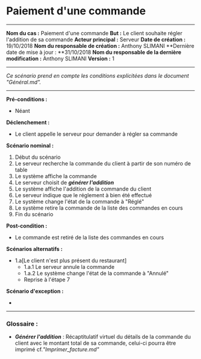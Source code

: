 # Paiement d'une commande

------

**Nom du cas :** Paiement d'une commande
**But :** Le client souhaite régler l'addition de sa commande
**Acteur principal :** Serveur
**Date de création :** 19/10/2018
**Nom du responsable de création :** Anthony SLIMANI
**Dernière date de mise à jour : **31/10/2018
**Nom du responsable de la dernière modification :** Anthony SLIMANI
**Version :** 1

------

*Ce scénario prend en compte les conditions explicitées dans le document "Général.md".*

------

**Pré-conditions :**  

- Néant

**Déclenchement :** 

- Le client appelle le serveur pour demander à régler sa commande

**Scénario nominal :**  

1. Début du scénario
2. Le serveur recherche la commande du client à partir de son numéro de table
3. Le système affiche la commande
4. Le serveur choisit de ***générer l'addition***
5. Le système affiche l'addition de la commande du client
6. Le serveur indique que le réglement à bien été effectué
7. Le système change l'état de la commande à "Réglé"
8. Le système retire la commande de la liste des commandes en cours
9. Fin du scénario

**Post-condition :**

- Le commande est retiré de la liste des commandes en cours

**Scénarios alternatifs :**  

- 1.a[Le client n'est plus présent du restaurant]
  - 1.a.1 Le serveur annule la commande
  - 1.a.2 Le système change l'état de la commande à "Annulé"
  - Reprise à l'étape 7

**Scénario d'exception :**  

- 

------

### Glossaire :

- ***Générer l'addition*** : Récaptitulatif virtuel du détails de la commande du client avec le montant total de sa commande, celui-ci pourra être imprimé cf.*"Imprimer_facture.md"*


